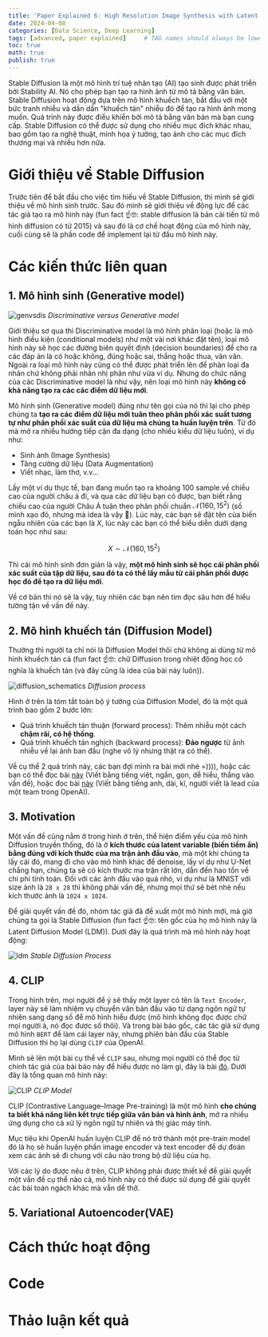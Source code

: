 ```yaml
---
title: 'Paper Explained 6: High Resolution Image Synthesis with Latent Diffusion Models'
date: 2024-04-08
categories: [Data Science, Deep Learning]
tags: [advanced, paper explained]     # TAG names should always be lowercase
toc: true
math: true
publish: true
---
```


Stable Diffusion là một mô hình trí tuệ nhân tạo (AI) tạo sinh được phát triển bởi Stability AI. Nó cho phép bạn tạo ra hình ảnh từ mô tả bằng văn bản. Stable Diffusion hoạt động dựa trên mô hình khuếch tán, bắt đầu với một bức tranh nhiễu và dần dần "khuếch tán" nhiễu đó để tạo ra hình ảnh mong muốn. Quá trình này được điều khiển bởi mô tả bằng văn bản mà bạn cung cấp. Stable Diffusion có thể được sử dụng cho nhiều mục đích khác nhau, bao gồm tạo ra nghệ thuật, minh họa ý tưởng, tạo ảnh cho các mục đích thương mại và nhiều hơn nữa. 

# Giới thiệu về Stable Diffusion
Trước tiên để bắt đầu cho việc tìm hiểu về Stable Diffusion, thì mình sẽ giới thiệu về mô hình sinh trước. Sau đó mình sẽ giới thiệu về động lực để các tác giả tạo ra mô hình này (fun fact ☝️🤓: stable diffusion là bản cải tiến từ mô hình diffusion có từ 2015) và sau đó là cơ chế hoạt động của mô hình này, cuối cùng sẽ là phần code để implement lại từ đầu mô hình này. 

# Các kiến thức liên quan 
## 1. Mô hình sinh (Generative model)

![genvsdis](/assets/img/paper%20explained%206/genvsdis.png)
_Discriminative versus Generative model_

Giới thiệu sơ qua thì Discriminative model là mô hình phân loại (hoặc là mô hình điều kiện (conditional models) như một vài nơi khác đặt tên), loại mô hình này sẽ học các đường biên quyết định (decision boundaries) để cho ra các đáp án là có hoặc không, đúng hoặc sai, thắng hoặc thua, vân vân. Ngoài ra loại mô hình này cũng có thể được phát triển lên để phân loại đa nhãn chứ không phải nhãn nhị phân như vừa ví dụ. Nhưng do chức năng của các Discriminative model là như vậy, nên loại mô hình này **không có khả năng tạo ra các các điểm dữ liệu mới**. 

Mô hình sinh (Generative model) đúng như tên gọi của nó thì lại cho phép chúng ta **tạo ra các điểm dữ liệu mới tuân theo phân phối xác suất tương tự như phân phối xác suất của dữ liệu mà chúng ta huấn luyện trên**. Từ đó mà mở ra nhiều hướng tiếp cận đa dạng (cho nhiều kiểu dữ liệu luôn), ví dụ như:
- Sinh ảnh (Image Synthesis)
- Tăng cường dữ liệu (Data Augmentation)
- Viết nhạc, làm thơ, v.v...
 
Lấy một ví dụ thực tế, bạn đang muốn tạo ra khoảng 100 sample về chiều cao của người châu á đi, và qua các dữ liệu bạn có được, bạn biết rằng chiều cao của người Châu Á tuân theo phân phối chuẩn $\mathcal{N}(160, 15^2)$ (số mình xạo đó, nhưng mà idea là vậy 🫥). Lúc này, các bạn sẽ đặt tên của biến ngẫu nhiên của các bạn là $X$, lúc này các bạn có thể biểu diễn dưới dạng toán học như sau: 

$$
\begin{equation}
X \sim \mathcal{N}(160, 15^2)
\end{equation}
$$

Thì cái mô hình sinh đơn giản là vậy, **một mô hình sinh sẽ học cái phân phối xác suất của tập dữ liệu, sau đó ta có thể lấy mẫu từ cái phân phối được học đó để tạo ra dữ liệu mới**. 

Về cơ bản thì nó sẽ là vậy, tuy nhiên các bạn nên tìm đọc sâu hơn để hiểu tường tận về vấn đề này. 

## 2. Mô hình khuếch tán (Diffusion Model)
Thường thì người ta chỉ nói là Diffusion Model thôi chứ không ai dùng từ mô hình khuếch tán cả (fun fact ☝️🤓: chữ Diffusion trong nhiệt động học có nghĩa là khuếch tán (và đây cũng là idea của bài này luôn)). 

![diffusion_schematics](/assets/img/paper%20explained%206/diffusion_schematics.png)
_Diffusion process_

Hình ở trên là tóm tắt toàn bộ ý tưởng của Diffusion Model, đó là một quá trình bao gồm 2 bước lớn:
- Quá trình khuếch tán thuận (forward process): Thêm nhiễu một cách **chậm rãi, có hệ thống**.
- Quá trình khuếch tán nghịch (backward process): **Đảo ngược** từ ảnh nhiễu về lại ảnh ban đầu (nghe vô lý nhưng thật ra có thể).

Về cụ thể 2 quá trình này, các bạn đợi mình ra bài mới nhé =)))), hoặc các bạn có thể đọc bài [này](https://viblo.asia/p/diffusion-models-co-ban-phan-1-E1XVOx884Mz) (Viết bằng tiếng việt, ngắn, gọn, dễ hiểu, thẳng vào vấn đề), hoặc đọc bài [này](https://lilianweng.github.io/posts/2021-07-11-diffusion-models/) (Viết bằng tiếng anh, dài, kĩ, người viết là lead của một team trong OpenAI). 

## 3. Motivation 
Một vấn đề cũng nằm ở trong hình ở trên, thể hiện điểm yếu của mô hình Diffusion truyền thống, đó là ở **kích thước của latent variable (biến tiềm ẩn) bằng đúng với kích thước của ma trận ảnh đầu vào**, mà một khi chúng ta lấy cái đó, mang đi cho vào mô hình khác để denoise, lấy ví dụ như U-Net chẳng hạn, chúng ta sẽ có kích thước ma trận rất lớn, dẫn đến hao tổn về chi phí tính toán. Đối với các ảnh đầu vào quá nhỏ, ví dụ như là MNIST với size ảnh là `28 x 28` thì không phải vấn đề, nhưng mọi thứ sẽ bét nhè nếu kích thước ảnh là `1024 x 1024`. 

Để giải quyết vấn đề đó, nhóm tác giả đã đề xuất một mô hình mới, mà giờ chúng ta gọi là Stable Diffusion (fun fact ☝️🤓: tên gốc của họ mô hình này là Latent Diffusion Model (LDM)). Dưới đây là quá trình mà mô hình này hoạt động: 

![ldm](/assets/img/paper%20explained%206/stable%20diffusion.png)
_Stable Diffusion Process_

## 4. CLIP
Trong hình trên, mọi người để ý sẽ thấy một layer có tên là `Text Encoder`, layer này sẽ làm nhiệm vụ chuyển văn bản đầu vào từ dạng ngôn ngữ tự nhiên sang dạng số để mô hình hiểu được (mô hình không đọc được chữ mọi người à, nó đọc được số thôi). Và trong bài báo gốc, các tác giả sử dụng mô hình `BERT` để làm cái layer này, nhưng phiên bản đầu của Stable Diffusion thì họ lại dùng `CLIP` của OpenAI. 

Mình sẽ lên một bài cụ thể về `CLIP` sau, nhưng mọi người có thể đọc từ chính tác giả của bài báo này để hiểu được nó làm gì, đây là bài [đó](https://openai.com/research/clip). Dưới đây là tổng quan mô hình này: 

![CLIP](/assets/img/paper%20explained%206/CLIP.png)
_CLIP Model_

CLIP (Contrastive Language–Image Pre-training) là một mô hình **cho chúng ta biết khả năng liên kết trực tiếp giữa văn bản và hình ảnh**, mở ra nhiều ứng dụng cho cả xử lý ngôn ngữ tự nhiên và thị giác máy tính. 

Mục tiêu khi OpenAI huấn luyện CLIP để nó trở thành một pre-train model đó là họ sẽ huấn luyện phần image encoder và text encoder để dự đoán xem các ảnh sẽ đi chung với câu nào trong bộ dữ liệu của họ. 

Với các lý do được nêu ở trên, CLIP không phải được thiết kế để giải quyết một vấn đề cụ thể nào cả, mô hình này có thể được sử dụng để giải quyết các bài toán ngách khác mà vẫn dể thở. 

## 5. Variational Autoencoder(VAE)

# Cách thức hoạt động

# Code 

# Thảo luận kết quả 

